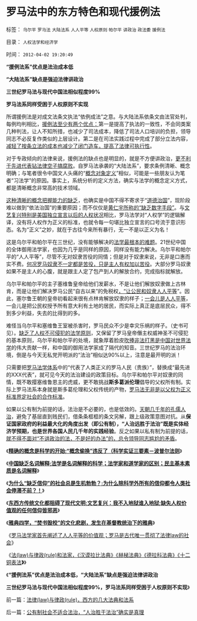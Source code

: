 # 罗马法中的东方特色和现代援例法

标签： `乌尔平` `罗马法` `大陆法系` `人人平等` `人权原则` `帕尔平` `讲政治` `政法委` `援例法` 

目录： `人权法学和经济学`

时间： `2012-04-02 19:20:49`

**“援例法系”优点是法治成本低**

**“大陆法系”缺点是强迫法律讲政治**

**三世纪罗马法与现代中国法相似程度99%**

**罗马法系同样受困于人权原则不实现**



所谓援例法是对成文法条文执法“依例成法”之意。与大陆法系依条文由法官处判，每例均判相比，[援例法至少有两个优点：](../../../2010/5/18/法学和法学的社会位置；法学不是善恶标准.md)第一是提高了执法的一致性，不会同类案几种判法，让人不知所措，也减少了司法成本，降低了司法人口培训的负担，领导同志不必反复作类似的上层设计。第二是在司法实践过程中完成了部分立法内容，[减轻了按条立法的成本也减少了闭门造车，提高了法律可执行性](../../../2010/10/4/黑社会和黑社会行为和打黑的本质.md)。

对于专政倾向的法律来说，援例法的缺点也是明显的，就是不方便讲政治，[更不利于先进代表钻法律空子搞腐败](../../../2009/8/20/不完善的法治也比完美的人治好.md)。自罗马法承袭的“大陆法系”，要求条例清晰、概念明确；与笔者很令中国文人头痛的“[概念对象定义](../../../2009/5/22/“实”未必为实证，认识对象角色的主谓宾.md)”相似，可能是一些朋友认为笔者“习法学”的原因。事实上，系统分析的定义方法，确实与法学的概念定义方式，都是清晰概念非常高的技术领域。

[这种清晰的概念把握能力的缺乏](../../../2009/5/12/汉语缺乏简明精确定义能力易被恶意曲解.md)，也确实是中国不得不寄求于“[道德治国](http://darthvad.blog.sohu.com/133552226.html)”，现阶段难以做到“依法治国”的重要原因；而不仅仅是[黄仁宇所称的“缺乏数字手段”](../../../2009/3/23/黄仁宇的失误：宋明清帝国不是因为缺乏技术而选道德.md)。与[文艺复兴特别是美国独立宣言以后的人权状况](../../../2009/11/23/生产力，工业革命和资本积累.md)相比，罗马法学对“人权学”的逻辑解译，没有将人权作为正义的标准，也就令每一句堪比独立宣言的口号流于意识形态。名为“正义”之妙，就在于古往今来所有暴行，无一不是以正义为名！

这是乌尔平和帕尔平在三世纪，没有能够解决的[法学最根本的难题](../../../2009/10/17/人的利益包括所有排他的权益.md)。21世纪中国的全体御用法学家，也因为几乎是同样的原因，同样没有能力解决。乌尔平和帕尔平的“人人平等”，尽管不无对奴隶苦役的同情；但是对于奴隶来说，无非是口惠而实不费。[何况罗马奴隶不一定都是苦役，只是主人有权加以苦役](../../../2012/3/29/“奴隶制”不只是“奴役制”.md)。大部分罗马奴隶如果不是主人的心腹，就是跟主人定了包产到人的解放合约，完成指标就解放。

乌尔平和帕尔平的主子塞维鲁皇帝给他们发薪水，不是让他们解放奴隶做上古林肯，而是让他们解决罗马公民“自古以来”的免税权[，“让公民和奴隶人人平等](../../../2010/9/4/塞维鲁的户籍制度改革剥离公民权背后权利.md)”。因此，塞尔鲁王朝的皇帝初看起来很有点林肯解放奴隶的样子；[一会儿是人人平等](../../../2009/7/31/弱势人群和人权弱势人群之人人平等.md)，一会儿是把公民权授予所有意大利有土地的居民，而实际上真正是底层民众，得不到多少利益，失去的比得到的多。

难怪当乌尔平和塞维鲁王室被杀害时，罗马民众不少是幸灾乐祸的样子。（史书可见）。[缺乏了人权不可侵犯的法学原则](../../../2009/9/16/人权产权宪法Vs财产权《物权法》.md)，又保留了罗马皇帝僭主权威神圣不可侵犯的基本原则，乌尔平和帕尔平的处境，就象厚着脸皮[吹捧非法打黑是中国对世界法学](../../../2010/5/7/罗马社会只少了人权仅多了奴隶.md)的伟大贡献一样，和中国的御用法学家成了隔代的知音。三世纪罗马的法治环境，倒是与今天无私党开明派的“法治”相似达90%以上，注意是最开明的派！

只需要把[罗马法学体系](../../../2010/8/1/实在法（体）与善恶无关及革命的误区.md)中的“代表了人类正义的罗马人民（贵族）”，替换成“最先进的XXX代表”，就可见今天的法治建设的政策目标。乌尔平和帕尔平对奴隶的同情，既不敢撄塞维鲁恩主的虎威，更不敢挑战**斯多葛派伦理**倡导的父权所有制。实际上罗马法系本身就是斯多葛伦理和父权传统的产物，[罗马法无非是以父权为正义标准界定社会的合作标准](../../../2010/8/8/罗马父权制度就是三纲五常的法制化.md)。

如果以公有制为前提的话，法治是不必要的，也是低效的。[天朝几千年的孔儒人治](../../../2009/6/26/精通马列和国学儒教才能扔掉这个主子吗？.md)，避免了基层直到贱民们，借条条框框的条文另解，跟上级政策意图对抗。从**保证国家政府的利益最大化的角度出发（即公有制），“人治远胜于法治”既是实体经济学预期，也是世界各国人民几千年的实践经验**。反之如果以私有制为前提的话，[就不得不面对“不讲政治的法，不是好的办法”的，总令领导同志尴尬的矛盾](../../../2010/3/1/中国需要人权产权清晰的法治吗？.md)。

《[**精确的概念是科学的开始;“概念偷换”违反了（科学实证三要素－波普尔法则**](../../../2010/5/4/科学开始于精确概念定义.md)》

《[**中国缺乏名词解释;法学是名词解释的科学；法学家和道学家的区别；民主基本素质是名词解释**](../../../2010/5/4/中国不缺信仰，中国缺乏名词解释.md)》

《[**为什么“缺乏信仰”的社会总是生机勃勃？;为什么除科学外所有的信仰都令人类社会停滞不前？！**](../../../2010/5/6/为什么“缺乏信仰”的社会总是生机勃勃？.md)》

《[**东西方传统文化都阻碍了现代文明;文艺复兴：我不入地狱谁入地狱;缺失人权价值观的任何信仰皆邪恶**](../../../2010/5/6/东西方传统文化都阻碍了现代文明;我不入地狱谁入地狱.md)》

《[**雅典四学，“焚书毁校”的文化悲剧，发生在基督教统治下的雅典**](../../../2010/5/6/基督教“焚书毁校”的历史文化悲剧.md)》

《[罗马法学家首先阐述了人人平等的价值观；罗马是古代唯一贯彻了法律law的社会](../../../2010/5/6/罗马法学家首先阐述了人人平等的价值观.md)》

《[法(law)与律政(rule)和法家，《汉谟拉比法典》《赫梯法典》《德拉科法典》《十二铜表法](../../../2012/4/2/法律(law)与律政(rule)，西方的几大法典和法系.md)**》**》

《**“援例法系”优点是法治成本低，“大陆法系”缺点是强迫法律讲政治**

**三世纪罗马法与现代中国法相似程度99%，罗马法系同样受困于人权原则不实现**》



前一篇：[法律(law)与律政(rule)，西方的几大法典和法系](../../../2012/4/2/法律(law)与律政(rule)，西方的几大法典和法系.md)

后一篇：[公有制社会不适合法治，“人治胜于法治”确实是真理](../../../2012/4/2/公有制社会不适合法治，“人治胜于法治”确实是真理.md)